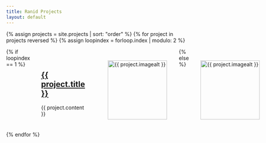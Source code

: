 ```yaml
---
title: Ranid Projects
layout: default
---
```


<style>
  .projects {
    display: flex;
    flex-direction: column;
  }

  .project {
    display: flex;
    flex-direction: row;
    align-items: center;
  }

  .projectText {
    padding: 30px;
  }

  img {
    width: 20rem;
    margin: 2rem;
  }

  @media screen and (max-device-width: 1000px) {
    .project {
      align-items: flex-start;
    }

    img {
      width: 10rem;
    }
  }
</style>

{% assign projects = site.projects | sort: "order" %}
{% for project in projects reversed %}
  {% assign loopindex = forloop.index | modulo: 2 %}
  <div class="project">
    {% if loopindex == 1 %}
      <div class="projectText">
        <a href="{{ project.link }}">
          <h2>{{ project.title }}</h2>
        </a>
        {{ project.content }}
      </div>
      <img src="images/{{ project.image }}" alt="{{ project.imagealt }}" />
    {% else %}
      <img src="images/{{ project.image }}" alt="{{ project.imagealt }}" />
      <div class="projectText">
        <a href="{{ project.link }}">
          <h2>{{ project.title }}</h2>
        </a>
        {{ project.content }}
      </div>
    {% endif %}
  </div>
{% endfor %}
